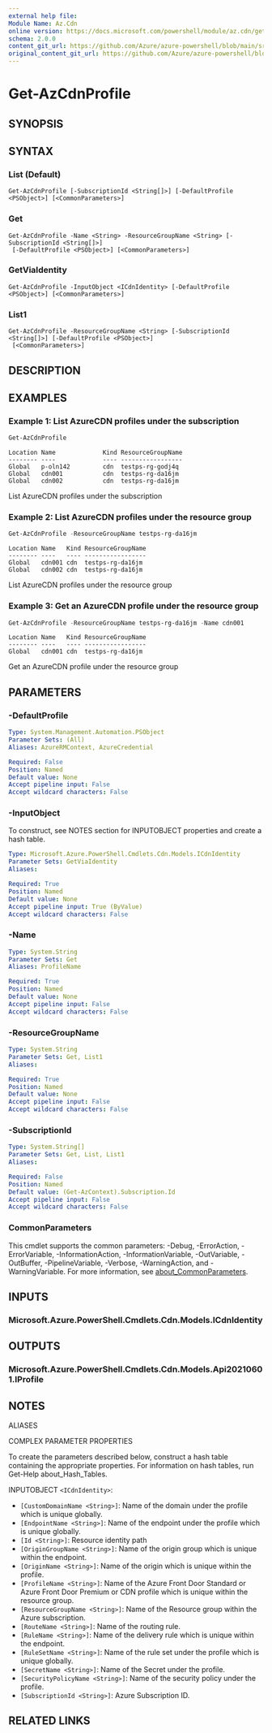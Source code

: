 ```yaml
---
external help file: 
Module Name: Az.Cdn
online version: https://docs.microsoft.com/powershell/module/az.cdn/get-azcdnprofile
schema: 2.0.0
content_git_url: https://github.com/Azure/azure-powershell/blob/main/src/Cdn/help/Get-AzCdnProfile.md
original_content_git_url: https://github.com/Azure/azure-powershell/blob/main/src/Cdn/help/Get-AzCdnProfile.md
---
```


# Get-AzCdnProfile

## SYNOPSIS


## SYNTAX

### List (Default)
```
Get-AzCdnProfile [-SubscriptionId <String[]>] [-DefaultProfile <PSObject>] [<CommonParameters>]
```

### Get
```
Get-AzCdnProfile -Name <String> -ResourceGroupName <String> [-SubscriptionId <String[]>]
 [-DefaultProfile <PSObject>] [<CommonParameters>]
```

### GetViaIdentity
```
Get-AzCdnProfile -InputObject <ICdnIdentity> [-DefaultProfile <PSObject>] [<CommonParameters>]
```

### List1
```
Get-AzCdnProfile -ResourceGroupName <String> [-SubscriptionId <String[]>] [-DefaultProfile <PSObject>]
 [<CommonParameters>]
```

## DESCRIPTION


## EXAMPLES

### Example 1: List AzureCDN profiles under the subscription
```powershell
Get-AzCdnProfile
```

```output
Location Name             Kind ResourceGroupName
-------- ----             ---- -----------------
Global   p-oln142         cdn  testps-rg-godj4q
Global   cdn001           cdn  testps-rg-da16jm
Global   cdn002           cdn  testps-rg-da16jm
```

List AzureCDN profiles under the subscription

### Example 2: List AzureCDN profiles under the resource group
```powershell
Get-AzCdnProfile -ResourceGroupName testps-rg-da16jm
```

```output
Location Name   Kind ResourceGroupName
-------- ----   ---- -----------------
Global   cdn001 cdn  testps-rg-da16jm
Global   cdn002 cdn  testps-rg-da16jm
```

List AzureCDN profiles under the resource group

### Example 3: Get an AzureCDN profile under the resource group
```powershell
Get-AzCdnProfile -ResourceGroupName testps-rg-da16jm -Name cdn001
```

```output
Location Name   Kind ResourceGroupName
-------- ----   ---- -----------------
Global   cdn001 cdn  testps-rg-da16jm
```

Get an AzureCDN profile under the resource group

## PARAMETERS

### -DefaultProfile


```yaml
Type: System.Management.Automation.PSObject
Parameter Sets: (All)
Aliases: AzureRMContext, AzureCredential

Required: False
Position: Named
Default value: None
Accept pipeline input: False
Accept wildcard characters: False
```

### -InputObject
To construct, see NOTES section for INPUTOBJECT properties and create a hash table.

```yaml
Type: Microsoft.Azure.PowerShell.Cmdlets.Cdn.Models.ICdnIdentity
Parameter Sets: GetViaIdentity
Aliases:

Required: True
Position: Named
Default value: None
Accept pipeline input: True (ByValue)
Accept wildcard characters: False
```

### -Name


```yaml
Type: System.String
Parameter Sets: Get
Aliases: ProfileName

Required: True
Position: Named
Default value: None
Accept pipeline input: False
Accept wildcard characters: False
```

### -ResourceGroupName


```yaml
Type: System.String
Parameter Sets: Get, List1
Aliases:

Required: True
Position: Named
Default value: None
Accept pipeline input: False
Accept wildcard characters: False
```

### -SubscriptionId


```yaml
Type: System.String[]
Parameter Sets: Get, List, List1
Aliases:

Required: False
Position: Named
Default value: (Get-AzContext).Subscription.Id
Accept pipeline input: False
Accept wildcard characters: False
```

### CommonParameters
This cmdlet supports the common parameters: -Debug, -ErrorAction, -ErrorVariable, -InformationAction, -InformationVariable, -OutVariable, -OutBuffer, -PipelineVariable, -Verbose, -WarningAction, and -WarningVariable. For more information, see [about_CommonParameters](http://go.microsoft.com/fwlink/?LinkID=113216).

## INPUTS

### Microsoft.Azure.PowerShell.Cmdlets.Cdn.Models.ICdnIdentity

## OUTPUTS

### Microsoft.Azure.PowerShell.Cmdlets.Cdn.Models.Api20210601.IProfile

## NOTES

ALIASES

COMPLEX PARAMETER PROPERTIES

To create the parameters described below, construct a hash table containing the appropriate properties. For information on hash tables, run Get-Help about_Hash_Tables.


INPUTOBJECT `<ICdnIdentity>`: 
  - `[CustomDomainName <String>]`: Name of the domain under the profile which is unique globally.
  - `[EndpointName <String>]`: Name of the endpoint under the profile which is unique globally.
  - `[Id <String>]`: Resource identity path
  - `[OriginGroupName <String>]`: Name of the origin group which is unique within the endpoint.
  - `[OriginName <String>]`: Name of the origin which is unique within the profile.
  - `[ProfileName <String>]`: Name of the Azure Front Door Standard or Azure Front Door Premium or CDN profile which is unique within the resource group.
  - `[ResourceGroupName <String>]`: Name of the Resource group within the Azure subscription.
  - `[RouteName <String>]`: Name of the routing rule.
  - `[RuleName <String>]`: Name of the delivery rule which is unique within the endpoint.
  - `[RuleSetName <String>]`: Name of the rule set under the profile which is unique globally.
  - `[SecretName <String>]`: Name of the Secret under the profile.
  - `[SecurityPolicyName <String>]`: Name of the security policy under the profile.
  - `[SubscriptionId <String>]`: Azure Subscription ID.

## RELATED LINKS

